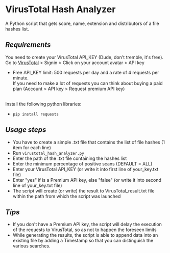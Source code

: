 # VirusTotal Hash Analyzer
A Python script that gets score, name, extension and distributors of a file hashes list.<br>

## _Requirements_
You need to create your VirusTotal API_KEY (Dude, don't tremble, it's free).<br>
Go to [VirusTotal](https://developers.virustotal.com/) > Signin > Click on your account avatar > API key<br>
* Free API_KEY limit: 500 requests per day and a rate of 4 requests per minute.<br>
If you need to make a lot of requests you can think about buying a paid plan (Account > API key > Request premium API key)<br><br>

Install the following python libraries:
 - `pip install requests`

## _Usage steps_
 - You have to create a simple .txt file that contains the list of file hashes (1 item for each line)
 - Run `virustotal_hash_analyzer.py`
 - Enter the path of the .txt file containing the hashes list
 - Enter the minimum percentage of positive scans (DEFAULT = ALL)
 - Enter your VirusTotal API_KEY (or write it into first line of your_key.txt file)
 - Enter "yes" if is a Premium API key, else "false" (or write it into second line of your_key.txt file)
 - The script will create (or write) the result to VirusTotal_result.txt file within the path from which the script was launched

## _Tips_
- If you don't have a Premium API key, the script will delay the execution of the requests to VirusTotal, so as not to happen the foreseen limits<br>
- While generating the results, the script is able to append data into an existing file by adding a Timestamp so that you can distinguish the various searches.<br><br>
